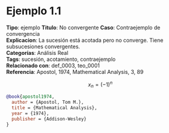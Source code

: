 # Ejemplo 1.1

**Tipo**: ejemplo 
**Titulo**: No convergente 
**Caso**: Contraejemplo de convergencia  
**Explicacion**: La sucesión está acotada pero no converge. Tiene subsucesiones convergentes.  
**Categorías**: Análisis Real  
**Tags**: sucesión, acotamiento, contraejemplo  
**Relacionado con**: def_0003, teo_0001  
**Referencia**: Apostol, 1974, Mathematical Analysis, 3, 89  

$$
x_n = (-1)^n
$$

```bibtex
@book{apostol1974,
  author = {Apostol, Tom M.},
  title = {Mathematical Analysis},
  year = {1974},
  publisher = {Addison-Wesley}
}

